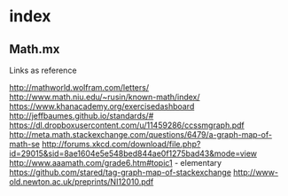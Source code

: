 # index


## Math.mx

Links as reference

http://mathworld.wolfram.com/letters/
http://www.math.niu.edu/~rusin/known-math/index/
https://www.khanacademy.org/exercisedashboard
http://jeffbaumes.github.io/standards/#
https://dl.dropboxusercontent.com/u/11459286/ccssmgraph.pdf
http://meta.math.stackexchange.com/questions/6479/a-graph-map-of-math-se
http://forums.xkcd.com/download/file.php?id=29015&sid=8ae1604e5e548bed844ae0f1275bad43&mode=view
http://www.aaamath.com/grade6.htm#topic1 - elementary
https://github.com/stared/tag-graph-map-of-stackexchange
http://www-old.newton.ac.uk/preprints/NI12010.pdf
